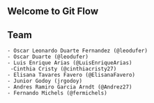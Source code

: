 ## Welcome to Git Flow

## Team
	- Oscar Leonardo Duarte Fernandez (@leodufer)
	- Oscar Duarte (@leodufer)
	- Luis Enrique Arias (@LuisEnriqueArias)
	 -Cinthia Cristy (@cinthiacristy27)
	- Elisana Tavares Favero (@ElisanaFavero)
	- Junior Godoy (jrgodoy)
	- Andres Ramiro Garcia Arndt (@Andrez27)
	- Fernando Michels (@fermichels)
